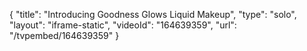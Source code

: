{
    "title": "Introducing Goodness Glows Liquid Makeup",
    "type": "solo",
    "layout": "iframe-static",
    "videoId": "164639359",
    "url": "\/tvpembed\/164639359"
}